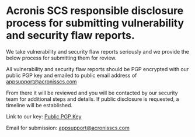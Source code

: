 # Acronis SCS responsible disclosure process for submitting vulnerability and security flaw reports.
We take vulnerability and security flaw reports seriously and we provide the below process for submitting them for review.  

All vulnerability and security flaw reports should be PGP encrypted with our public PGP key and emailed to public email address of appsupport@acronisscs.com  

From there it will be reviewed and you will be contacted by our security team for additional steps and details.  If public disclosure is requested, a timeline will be established.  

Link to our key: [Public PGP Key](https://github.com/acronisscs/public_disclosure/master/Dislosure_PGP_Public%20.asc)  

Email for submission: appsupport@acronisscs.com
